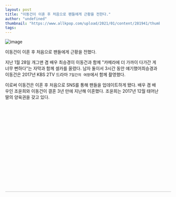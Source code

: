 ```yaml
---
layout: post
title: "이동건이 이혼 후 처음으로 팬들에게 근황을 전한다."
author: "undefined"
thumbnail: "https://www.allkpop.com/upload/2021/01/content/281941/thumb/1611880904-202101290715533874236-20210129071559-01.jpg"
tags: 
---
```



![image](https://www.allkpop.com/upload/2021/01/content/281941/1611880904-202101290715533874236-20210129071559-01.jpg)

이동건이 이혼 후 처음으로 팬들에게 근황을 전했다.

지난 1월 28일 개그맨 겸 배우 최승경이 이동건과 함께 "카메라에 더 가까이 다가간 게 너무 뻔하다"는 자막과 함께 셀카를 올렸다. 남자 둘이서 3시간 동안 얘기했어최승경과 이동건은 2017년 KBS 2TV 드라마 `7일간의 여왕`에서 함께 촬영했다.

이로써 이동건은 이혼 후 처음으로 SNS를 통해 팬들을 업데이트하게 됐다. 배우 겸 배우인 조윤희와 이동건이 결혼 3년 만에 지난해 이혼했다. 조윤희는 2017년 12월 태어난 딸의 양육권을 갖고 있다.


<div class="video_wrapper" style="padding-top: 56.25%;">
    <iframe class="instagram-media" id="instagram-embed-0" src="https://www.instagram.com/p/CKltGAalZ9_/embed/captioned/?cr=1&amp;v=13&amp;wp=1080&amp;rd=https%3A%2F%2Fwww.allkpop.com&amp;rp=%2Farticle%2F2021%2F01%2Flee-dong-gun-updates-fans-for-the-first-time-since-his-divorce#%7B%22ci%22%3A0%2C%22os%22%3A3705.4250000510365%2C%22ls%22%3A3491.2350000813603%2C%22le%22%3A3703.0750000849366%7D" allowtransparency="true" allowfullscreen="true" frameborder="0" height="0" data-instgrm-payload-id="instagram-media-payload-0" scrolling="no" style="background: white; max-width: 540px; width: calc(100% - 2px); border-radius: 3px; border: 1px solid rgb(219, 219, 219); box-shadow: none; display: block; margin: 0px; min-width: 326px; padding: 0px; position: absolute;"></iframe>
</div>
